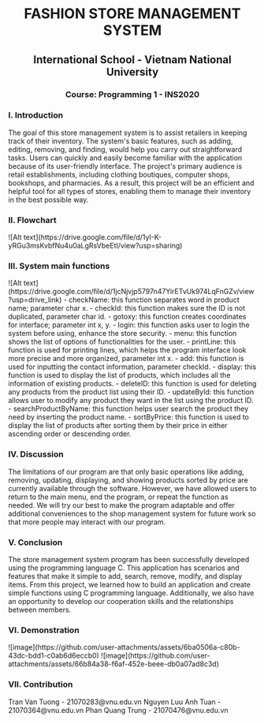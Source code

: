 <h1 align="center">FASHION STORE MANAGEMENT SYSTEM</h1>
<h2 align="center">International School - Vietnam National University</h2>
<h3 align="center">Course: Programming 1 - INS2020</h3>

<h3 align="left">I. Introduction</h3>
  The goal of this store management system is to assist retailers in keeping track of their inventory. The system's basic features, such as adding, editing, removing, and finding, would help you carry out straightforward tasks. Users can quickly and easily become familiar with the application because of its user-friendly interface. 
  The project's primary audience is retail establishments, including clothing boutiques, computer shops, bookshops, and pharmacies. As a result, this project will be an efficient and helpful tool for all types of stores, enabling them to manage their inventory in the best possible way.
  
<h3 align="left">II. Flowchart</h3>
![Alt text](https://drive.google.com/file/d/1yI-K-yRGu3msKvbfNu4u0aLgRsVbeEtI/view?usp=sharing)

<h3 align="left">III. System main functions</h3>
![Alt text](https://drive.google.com/file/d/1jcNjvjp5797n47YirETvUk974LqFnGZv/view?usp=drive_link)
- checkName: this function separates word in product name; parameter char x.
- checkId: this function makes sure the ID is not duplicated, parameter char id.
- gotoxy: this function creates coordinates for interface; parameter int x, y.
- login: this function asks user to login the system before using, enhance the store security.
- menu: this function shows the list of options of functionalities for the user.
- printLine: this function is used for printing lines, which helps the program interface look more precise and more organized, parameter int x.
- add: this function is used for inputting the contact information, parameter checkId.
- display: this function is used to display the list of products, which includes all the information of existing products.
- deleteID: this function is used for deleting any products from the product list using their ID.
- updateById: this function allows user to modify any product they want in the list using the product ID.
- searchProductByName: this function helps user search the product they need by inserting the product name.
- sortByPrice: this function is used to display the list of products after sorting them by their price in either ascending order or descending order.

<h3 align="left">IV. Discussion</h3>
The limitations of our program are that only basic operations like adding, removing, updating, displaying, and showing products sorted by price are currently available through
the software. However, we have allowed users to return to the main menu, end the program, or repeat the function as needed. We will try our best to make the program adaptable and offer additional conveniences to the shop management system for future work so that more people may interact with our program.

<h3 align="left">V. Conclusion</h3>
The store management system program has been successfully developed using the programming language C. This application has scenarios and features that make it simple to add, search, remove, modify, and display items. From this project, we learned how to build an application and create simple functions using C programming language. Additionally, we
also have an opportunity to develop our cooperation skills and the relationships between members.

<h3 align="left">VI. Demonstration</h3>
![image](https://github.com/user-attachments/assets/6ba0506a-c80b-43dc-bdd1-c0ab6d6eccb0)
![image](https://github.com/user-attachments/assets/66b84a38-f6af-452e-beee-db0a07ad8c3d)

<h3 align="left">VII. Contribution</h3>
Tran Van Tuong       - 21070283@vnu.edu.vn
Nguyen Luu Anh Tuan  - 21070364@vnu.edu.vn
Phan Quang Trung     - 21070476@vnu.edu.vn

